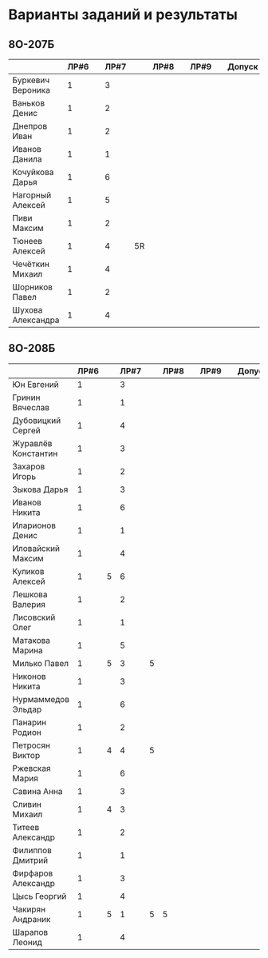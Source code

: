 # Варианты заданий и результаты

## 8О-207Б
|                     | ЛР#6 |   | ЛР#7 |   | ЛР#8 |   | ЛР#9 |   |   Допуск   |
|---------------------|------|---|------|---|------|---|------|---|------------|
| Буркевич Вероника   |  1   |   |  3   |   |      |   |      |   |            |
| Ваньков Денис       |  1   |   |  2   |   |      |   |      |   |            |
| Днепров Иван        |  1   |   |  2   |   |      |   |      |   |            |
| Иванов Данила       |  1   |   |  1   |   |      |   |      |   |            |
| Кочуйкова Дарья     |  1   |   |  6   |   |      |   |      |   |            |
| Нагорный Алексей    |  1   |   |  5   |   |      |   |      |   |            |
| Пиви Максим         |  1   |   |  2   |   |      |   |      |   |            |
| Тюнеев Алексей      |  1   |   |  4   | 5R|      |   |      |   |            |
| Чечёткин Михаил     |  1   |   |  4   |   |      |   |      |   |            |
| Шорников Павел      |  1   |   |  2   |   |      |   |      |   |            |
| Шухова Александра   |  1   |   |  4   |   |      |   |      |   |            |

## 8О-208Б
|                     | ЛР#6 |   | ЛР#7 |   | ЛР#8 |   | ЛР#9 |   |   Допуск   |
|---------------------|------|---|------|---|------|---|------|---|------------|
| Юн Евгений          |  1   |   |  3   |   |      |   |      |   |            |
| Гринин Вячеслав     |  1   |   |  1   |   |      |   |      |   |            |
| Дубовицкий Сергей   |  1   |   |  4   |   |      |   |      |   |            |
| Журавлёв Константин |  1   |   |  3   |   |      |   |      |   |            |
| Захаров Игорь       |  1   |   |  2   |   |      |   |      |   |            |
| Зыкова Дарья        |  1   |   |  3   |   |      |   |      |   |            |
| Иванов Никита       |  1   |   |  6   |   |      |   |      |   |            |
| Иларионов Денис     |  1   |   |  1   |   |      |   |      |   |            |
| Иловайский Максим   |  1   |   |  4   |   |      |   |      |   |            |
| Куликов Алексей     |  1   | 5 |  6   |   |      |   |      |   |            |
| Лешкова Валерия     |  1   |   |  2   |   |      |   |      |   |            |
| Лисовский Олег      |  1   |   |  1   |   |      |   |      |   |            |
| Матакова Марина     |  1   |   |  5   |   |      |   |      |   |            |
| Милько Павел        |  1   | 5 |  3   | 5 |      |   |      |   |            |
| Никонов Никита      |  1   |   |  3   |   |      |   |      |   |            |
| Нурмаммедов Эльдар  |  1   |   |  6   |   |      |   |      |   |            |
| Панарин Родион      |  1   |   |  2   |   |      |   |      |   |            |
| Петросян Виктор     |  1   | 4 |  4   | 5 |      |   |      |   |            |
| Ржевская Мария      |  1   |   |  6   |   |      |   |      |   |            |
| Савина Анна         |  1   |   |  3   |   |      |   |      |   |            |
| Сливин Михаил       |  1   | 4 |  3   |   |      |   |      |   |            |
| Титеев Александр    |  1   |   |  2   |   |      |   |      |   |            |
| Филиппов Дмитрий    |  1   |   |  1   |   |      |   |      |   |            |
| Фирфаров Александр  |  1   |   |  3   |   |      |   |      |   |            |
| Цысь Георгий        |  1   |   |  4   |   |      |   |      |   |            |
| Чакирян Андраник    |  1   | 5 |  1   | 5 |  5   |   |      |   |            |
| Шарапов Леонид      |  1   |   |  4   |   |      |   |      |   |            |
